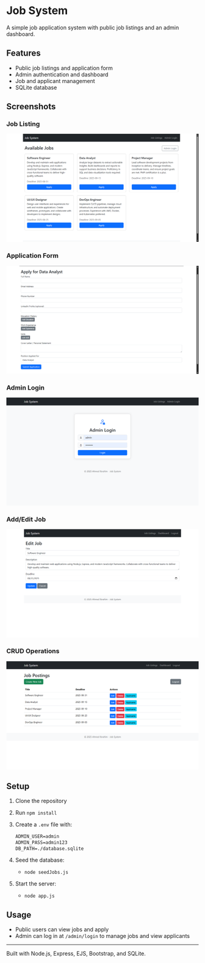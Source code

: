 # Job System

A simple job application system with public job listings and an admin dashboard.

## Features
- Public job listings and application form
- Admin authentication and dashboard
- Job and applicant management
- SQLite database

## Screenshots

### Job Listing
![Job Listing](screenshots/job-listing.png)

### Application Form
![Application Form](screenshots/application-form.png)

### Admin Login
![Admin Login](screenshots/login.png)

### Add/Edit Job
![Add/Edit Job](screenshots/add-edit.png)

### CRUD Operations
![CRUD Operations](screenshots/crud.png)

## Setup
1. Clone the repository
2. Run `npm install`
3. Create a `.env` file with:
   ```
   ADMIN_USER=admin
   ADMIN_PASS=admin123
   DB_PATH=./database.sqlite
   ```
4. Seed the database:
   - `node seedJobs.js`
      
5. Start the server:
   - `node app.js`

## Usage
- Public users can view jobs and apply
- Admin can log in at `/admin/login` to manage jobs and view applicants

---
Built with Node.js, Express, EJS, Bootstrap, and SQLite. 
